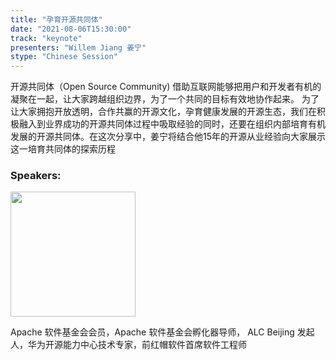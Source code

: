```yaml
---
title: "孕育开源共同体"
date: "2021-08-06T15:30:00"
track: "keynote"
presenters: "Willem Jiang 姜宁"
stype: "Chinese Session"
---
```

开源共同体（Open Source Community) 借助互联网能够把用户和开发者有机的凝聚在一起，让大家跨越组织边界，为了一个共同的目标有效地协作起来。 为了让大家拥抱开放透明，合作共赢的开源文化，孕育健康发展的开源生态，我们在积极融入到业界成功的开源共同体过程中吸取经验的同时，还要在组织内部培育有机发展的开源共同体。在这次分享中，姜宁将结合他15年的开源从业经验向大家展示这一培育共同体的探索历程
### Speakers:

<img src="images/speaker/Jiang-Ning.png" width="200"/>

Apache 软件基金会会员，Apache 软件基金会孵化器导师， ALC Beijing 发起人，华为开源能力中心技术专家，前红帽软件首席软件工程师
